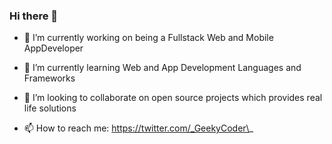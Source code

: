 ### Hi there 👋

<!--
**GeekyCoder25/GeekyCoder25** is a ✨ _special_ ✨ repository because its `README.md` (this file) appears on your GitHub profile.

Here are some ideas to get you started:
-->
- 🔭 I’m currently working on being a Fullstack Web and Mobile AppDeveloper 
- 🌱 I’m currently learning Web and App Development Languages and Frameworks 
- 👯 I’m looking to collaborate on open source projects which provides real life solutions 


- 📫 How to reach me: https://twitter.com/_GeekyCoder\_



